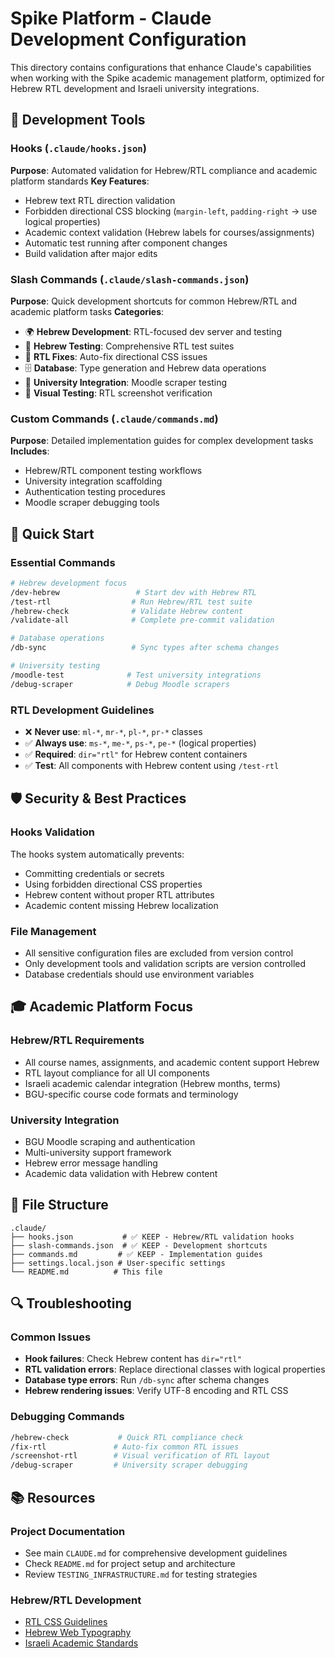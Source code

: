 # Spike Platform - Claude Development Configuration

This directory contains configurations that enhance Claude's capabilities when working with the Spike academic management platform, optimized for Hebrew RTL development and Israeli university integrations.

## 🔧 Development Tools

### Hooks (`.claude/hooks.json`)
**Purpose**: Automated validation for Hebrew/RTL compliance and academic platform standards
**Key Features**:
- Hebrew text RTL direction validation
- Forbidden directional CSS blocking (`margin-left`, `padding-right` → use logical properties)
- Academic context validation (Hebrew labels for courses/assignments)
- Automatic test running after component changes
- Build validation after major edits

### Slash Commands (`.claude/slash-commands.json`)
**Purpose**: Quick development shortcuts for common Hebrew/RTL and academic platform tasks
**Categories**:
- 🌍 **Hebrew Development**: RTL-focused dev server and testing
- 🧪 **Hebrew Testing**: Comprehensive RTL test suites
- 🔧 **RTL Fixes**: Auto-fix directional CSS issues
- 🗄️ **Database**: Type generation and Hebrew data operations
- 🏫 **University Integration**: Moodle scraper testing
- 📸 **Visual Testing**: RTL screenshot verification

### Custom Commands (`.claude/commands.md`)
**Purpose**: Detailed implementation guides for complex development tasks
**Includes**:
- Hebrew/RTL component testing workflows
- University integration scaffolding
- Authentication testing procedures
- Moodle scraper debugging tools

## 🎯 Quick Start

### Essential Commands
```bash
# Hebrew development focus
/dev-hebrew                 # Start dev with Hebrew RTL
/test-rtl                  # Run Hebrew/RTL test suite
/hebrew-check              # Validate Hebrew content
/validate-all              # Complete pre-commit validation

# Database operations
/db-sync                   # Sync types after schema changes

# University testing
/moodle-test              # Test university integrations
/debug-scraper            # Debug Moodle scrapers
```

### RTL Development Guidelines
- ❌ **Never use**: `ml-*`, `mr-*`, `pl-*`, `pr-*` classes
- ✅ **Always use**: `ms-*`, `me-*`, `ps-*`, `pe-*` (logical properties)
- ✅ **Required**: `dir="rtl"` for Hebrew content containers
- ✅ **Test**: All components with Hebrew content using `/test-rtl`

## 🛡️ Security & Best Practices

### Hooks Validation
The hooks system automatically prevents:
- Committing credentials or secrets
- Using forbidden directional CSS properties
- Hebrew content without proper RTL attributes
- Academic content missing Hebrew localization

### File Management
- All sensitive configuration files are excluded from version control
- Only development tools and validation scripts are version controlled
- Database credentials should use environment variables

## 🎓 Academic Platform Focus

### Hebrew/RTL Requirements
- All course names, assignments, and academic content support Hebrew
- RTL layout compliance for all UI components
- Israeli academic calendar integration (Hebrew months, terms)
- BGU-specific course code formats and terminology

### University Integration
- BGU Moodle scraping and authentication
- Multi-university support framework
- Hebrew error message handling
- Academic data validation with Hebrew content

## 📁 File Structure
```
.claude/
├── hooks.json           # ✅ KEEP - Hebrew/RTL validation hooks
├── slash-commands.json  # ✅ KEEP - Development shortcuts  
├── commands.md         # ✅ KEEP - Implementation guides
├── settings.local.json # User-specific settings
└── README.md          # This file
```

## 🔍 Troubleshooting

### Common Issues
- **Hook failures**: Check Hebrew content has `dir="rtl"`
- **RTL validation errors**: Replace directional classes with logical properties
- **Database type errors**: Run `/db-sync` after schema changes
- **Hebrew rendering issues**: Verify UTF-8 encoding and RTL CSS

### Debugging Commands
```bash
/hebrew-check           # Quick RTL compliance check
/fix-rtl               # Auto-fix common RTL issues
/screenshot-rtl        # Visual verification of RTL layout
/debug-scraper         # University scraper debugging
```

## 📚 Resources

### Project Documentation
- See main `CLAUDE.md` for comprehensive development guidelines
- Check `README.md` for project setup and architecture
- Review `TESTING_INFRASTRUCTURE.md` for testing strategies

### Hebrew/RTL Development
- [RTL CSS Guidelines](https://rtlstyling.com/)
- [Hebrew Web Typography](https://hebrew-typography.com/)
- [Israeli Academic Standards](https://www.israeli-academic-standards.org/)
